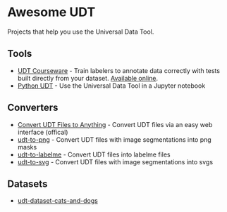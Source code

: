 # Awesome UDT

Projects that help you use the Universal Data Tool.

## Tools

* [UDT Courseware](https://github.com/UniversalDataTool/courseware) - Train labelers to annotate data correctly with tests built directly from your dataset. [Available online](https://universaldatatool.com/courses).
* [Python UDT](https://github.com/UniversalDataTool/python-universaldatatool) - Use the Universal Data Tool in a Jupyter notebook

## Converters

* [Convert UDT Files to Anything](https://universaldatatool.com/convert) - Convert UDT files via an easy web interface (offical)
* [udt-to-png](https://github.com/UniversalDataTool/udt-to-png) - Convert UDT files with image segmentations into png masks
* [udt-to-labelme](https://github.com/UniversalDataTool/udt-to-labelme) - Convert UDT files into labelme files
* [udt-to-svg](https://github.com/UniversalDataTool/udt-to-svg) - Convert UDT files with image segmentations into svgs

## Datasets

* [udt-dataset-cats-and-dogs](https://github.com/UniversalDataTool/udt-dataset-cats-and-dogs)

